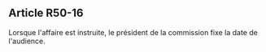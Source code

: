 Article R50-16
----
Lorsque l'affaire est instruite, le président de la commission fixe la date de
l'audience.
